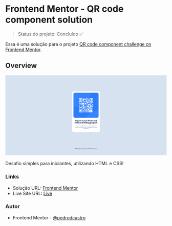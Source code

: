 # Frontend Mentor - QR code component solution

> Status do projeto: Concluído :white_check_mark:

Essa é uma solução para o projeto [QR code component challenge on Frontend Mentor](https://www.frontendmentor.io/challenges/qr-code-component-iux_sIO_H).

## Overview

![](./images/screenshot-preview.png)

Desafio simples para iniciantes, utilizando HTML e CSS!

### Links

- Solução URL: [Frontend Mentor](https://www.frontendmentor.io/solutions/qr-code-component-JLpKwPe8az)
- Live Site URL: [Live](https://pedrodcastro.github.io/qr-code-component-main/)

### Autor

- Frontend Mentor - [@pedrodcastro](https://www.frontendmentor.io/profile/pdaugz)
